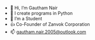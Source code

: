 - 👋 Hi, I’m Gautham Nair
- 👀 I create programs in Python
- 🌱 I’m a Student
- 👍 Co-Founder of Zanvok Corporation 
- 📫 gautham.nair.2005@outlook.com

<!---
gauthamnair2005/gauthamnair2005 is a ✨ special ✨ repository because its `README.md` (this file) appears on your GitHub profile.
You can click the Preview link to take a look at your changes.
--->
